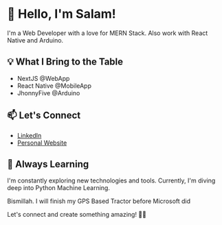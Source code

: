 # 👋 Hello, I'm Salam!

I'm a Web Developer with a love for MERN Stack. Also work with React Native and Arduino.

## 💡 What I Bring to the Table

- NextJS @WebApp
- React Native @MobileApp
- JhonnyFive @Arduino

## 📫 Let's Connect

- [LinkedIn](https://www.linkedin.com/in/salam-pararta/)
- [Personal Website](https://salamp.id)

## 🌱 Always Learning

I'm constantly exploring new technologies and tools. Currently, I'm diving deep into Python Machine Learning.

Bismillah. I will finish my GPS Based Tractor before Microsoft did

Let's connect and create something amazing! 🚀✨
